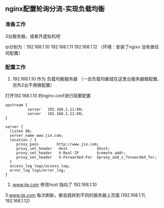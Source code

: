 

## nginx配置轮询分流-实现负载均衡


### 准备工作

3台服务器，或者开虚拟机吧

ip分别为：192.168.1.10  192.168.1.11  192.168.1.12   （环境：安装了ngixn 没有做任何配置）


### 配置工作

1. 192.168.1.10  作为  负载均衡服务器  （一会负载均衡就在这里台服务器做配置，另外2台不用做配置）

打开192.168.1.10 的nginx.conf进行简要配置

```
upstream {  
          server   192.168.1.11:80;  
          server   192.168.1.12:80;  
} 

server {  
  listen 80;  
  server_name www.jie.com;  
  location / {  
     proxy_pass        http://www.jie.com;  
     proxy_set_header   Host             $host;  
     proxy_set_header   X-Real-IP        $remote_addr;  
     proxy_set_header   X-Forwarded-For  $proxy_add_x_forwarded_for;  
  }  
  access_log logs/access_log;  
  error_log logs/error_log;  
}  

```

2. www.jie.com 修改host 指向了  192.168.1.10

3.www.jie.com 每次刷新，都会跳转到不同的服务器上页面 (192.168.1.11,  192.168.1.12)








